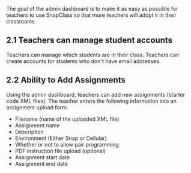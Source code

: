 The goal of the admin dashboard is to make it as easy as possible for teachers to use SnapClass so that more teachers will adopt it in their classrooms.

## 2.1 Teachers can manage student accounts
Teachers can manage which students are in their class. Teachers can create accounts for students who don't have email addresses.

## 2.2 Ability to Add Assignments
Using the admin dashboard, teachers can add new assignments (starter code XML files). 
The teacher enters the following information into an assignment upload form:
* Filename (name of the uploaded XML file)
* Assignment name
* Description
* Environment (Either Snap or Cellular)
* Whether or not to allow pair programming
* PDF instruction file upload (optional)
* Assignment start date
* Assignment end date